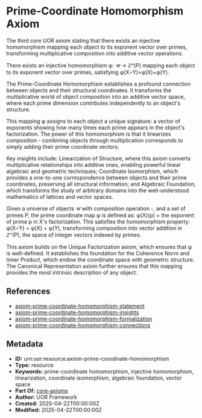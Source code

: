 # Prime-Coordinate Homomorphism Axiom

The third core UOR axiom stating that there exists an injective homomorphism mapping each object to its exponent vector over primes, transforming multiplicative composition into additive vector operations.

There exists an injective homomorphism φ: 𝒰 → ℤ^(P) mapping each object to its exponent vector over primes, satisfying φ(X∘Y)=φ(X)+φ(Y).

The Prime-Coordinate Homomorphism establishes a profound connection between objects and their structural coordinates. It transforms the multiplicative world of object composition into an additive vector space, where each prime dimension contributes independently to an object's structure.

This mapping φ assigns to each object a unique signature: a vector of exponents showing how many times each prime appears in the object's factorization. The power of this homomorphism is that it linearizes composition - combining objects through multiplication corresponds to simply adding their prime coordinate vectors.

Key insights include: Linearization of Structure, where this axiom converts multiplicative relationships into additive ones, enabling powerful linear algebraic and geometric techniques; Coordinate Isomorphism, which provides a one-to-one correspondence between objects and their prime coordinates, preserving all structural information; and Algebraic Foundation, which transforms the study of arbitrary domains into the well-understood mathematics of lattices and vector spaces.

Given a universe of objects 𝒰 with composition operation ∘, and a set of primes P, the prime coordinate map φ is defined as: φ(X)(p) = the exponent of prime p in X's factorization. This satisfies the homomorphism property: φ(X∘Y) = φ(X) + φ(Y), transforming composition into vector addition in ℤ^(P), the space of integer vectors indexed by primes.

This axiom builds on the Unique Factorization axiom, which ensures that φ is well-defined. It establishes the foundation for the Coherence Norm and Inner Product, which endow the coordinate space with geometric structure. The Canonical Representation axiom further ensures that this mapping provides the most intrinsic description of any object.

## References

- [axiom-prime-coordinate-homomorphism-statement](./axiom-prime-coordinate-homomorphism-statement.md)
- [axiom-prime-coordinate-homomorphism-insights](./axiom-prime-coordinate-homomorphism-insights.md)
- [axiom-prime-coordinate-homomorphism-formalization](./axiom-prime-coordinate-homomorphism-formalization.md)
- [axiom-prime-coordinate-homomorphism-connections](./axiom-prime-coordinate-homomorphism-connections.md)

## Metadata

- **ID:** urn:uor:resource:axiom-prime-coordinate-homomorphism
- **Type:** resource
- **Keywords:** prime-coordinate homomorphism, injective homomorphism, linearization, coordinate isomorphism, algebraic foundation, vector space
- **Part Of:** [core-axioms](../Topics/core-axioms.md)
- **Author:** UOR Framework
- **Created:** 2025-04-22T00:00:00Z
- **Modified:** 2025-04-22T00:00:00Z
